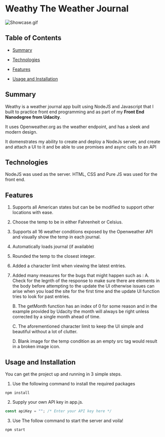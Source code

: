# Weathy The Weather Journal

![Showcase.gif](/Showcase.gif)

## Table of Contents

* [Summary](#Summary)

* [Technologies](#Technologies)

* [Features](#Features)

* [Usage and Installation](#Usage-and-Installation)

## Summary

Weathy is a weather journal app built using NodeJS and Javascript that I built to practice front end programming and as part of my **Front End Nanodegree from Udacity**.

It uses Openweather.org as the weather endpoint, and has a sleek and modern design.

It domenstrates my ability to create and deploy a NodeJs server, and create and attach a UI to it and be able to use promises and async calls to an API

## Technologies

NodeJS was used as the server.
HTML, CSS and Pure JS was used for the front end.


## Features

1. Supports all American states but can be be modified to support other locations with ease.

2. Choose the temp to be in either Fahrenheit or Celsius.

3. Supports all 16 weather conditions exposed by the Openweather API and visually show the temp in each journal. 

4. Automatically loads journal (if available)

5. Rounded the temp to the closest integer.

6. Added a character limit when viewing the latest entries.

7. Added many measures for the bugs that might happen such as :
     A. Check for the legnth of the response to make sure there are elements in the body before attempting to the update the UI otherwise issues can arise when you load the site for the first time and the update UI function tries to look for past entries.

     B. The getMonth function has an index of 0 for some reason and in the example provided by Udacity the month will always be right unless corrected by a single month ahead of time.

     C. The aforementioned character limit to keep the UI simple and beautiful without a lot of clutter.

     D. Blank image for the temp condition as an empty src tag would result in a broken image icon.
		 

## Usage and Installation

You can get the project up and running in 3 simple steps.

1. Use the following command to install the required packages
```
npm install
```

2. Supply your own API key in app.js.
```javascript
const apiKey = ""; /* Enter your API key here */
```
3. Use The follow command to start the server and voila!
```
npm start
```
